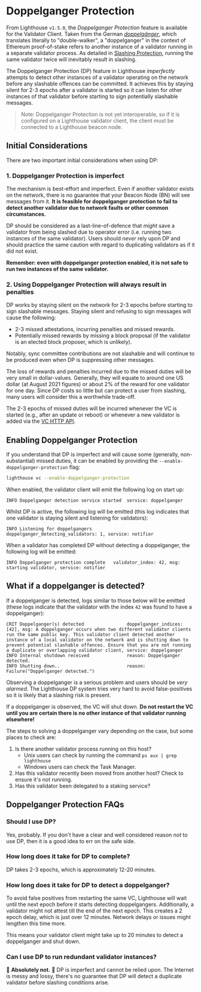 # Doppelganger Protection

[doppelgänger]: https://en.wikipedia.org/wiki/Doppelg%C3%A4nger
[Slashing Protection]: ./slashing-protection.md
[VC HTTP API]: ./api-vc.md

From Lighthouse `v1.5.0`, the *Doppelganger Protection* feature is available for the Validator
Client. Taken from the German *[doppelgänger]*, which translates literally to "double-walker", a
"doppelganger" in the context of Ethereum proof-of-stake refers to another instance of a validator running in a separate validator
process. As detailed in [Slashing Protection], running the same validator twice will inevitably
result in slashing.

The Doppelganger Protection (DP) feature in Lighthouse *imperfectly* attempts to detect other
instances of a validator operating on the network before any slashable offences can be committed. It
achieves this by staying silent for 2-3 epochs after a validator is started so it can listen for
other instances of that validator before starting to sign potentially slashable messages.

> Note: Doppelganger Protection is not yet interoperable, so if it is configured on a Lighthouse
> validator client, the client must be connected to a Lighthouse beacon node. 

## Initial Considerations

There are two important initial considerations when using DP:

### 1. Doppelganger Protection is imperfect

The mechanism is best-effort and imperfect. Even if another validator exists on the network, there
is no guarantee that your Beacon Node (BN) will see messages from it. **It is feasible for
doppelganger protection to fail to detect another validator due to network faults or other common
circumstances.**

DP should be considered as a last-line-of-defence that *might* save a validator from being slashed due
to operator error (i.e. running two instances of the same validator). Users should
*never* rely upon DP and should practice the same caution with regard to duplicating validators as
if it did not exist.

**Remember: even with doppelganger protection enabled, it is not safe to run two instances of the
same validator.**

### 2. Using Doppelganger Protection will always result in penalties

DP works by staying silent on the network for 2-3 epochs before starting to sign slashable messages.
Staying silent and refusing to sign messages will cause the following:

- 2-3 missed attestations, incurring penalties and missed rewards.
- Potentially missed rewards by missing a block proposal (if the validator is an elected block
    proposer, which is unlikely).

Notably, sync committee contributions are not slashable and will continue to be produced even when DP is suppressing other messages.

The loss of rewards and penalties incurred due to the missed duties will be very small in
dollar-values. Generally, they will equate to around one US dollar (at August 2021 figures) or about
2% of the reward for one validator for one day. Since DP costs so little but can protect a user from
slashing, many users will consider this a worthwhile trade-off.

The 2-3 epochs of missed duties will be incurred whenever the VC is started (e.g., after an update
or reboot) or whenever a new validator is added via the [VC HTTP API].

## Enabling Doppelganger Protection

If you understand that DP is imperfect and will cause some (generally, non-substantial) missed
duties, it can be enabled by providing the `--enable-doppelganger-protection` flag:

```bash
lighthouse vc --enable-doppelganger-protection
```

When enabled, the validator client will emit the following log on start up:

```
INFO Doppelganger detection service started  service: doppelganger
```

Whilst DP is active, the following log will be emitted (this log indicates that one validator is
staying silent and listening for validators):

```
INFO Listening for doppelgangers     doppelganger_detecting_validators: 1, service: notifier
```

When a validator has completed DP without detecting a doppelganger, the following log will be
emitted:

```
INFO Doppelganger protection complete   validator_index: 42, msg: starting validator, service: notifier
```

## What if a doppelganger is detected?

If a doppelganger is detected, logs similar to those below will be emitted (these logs indicate that
the validator with the index `42` was found to have a doppelganger):

```
CRIT Doppelganger(s) detected                doppelganger_indices: [42], msg: A doppelganger occurs when two different validator clients run the same public key. This validator client detected another instance of a local validator on the network and is shutting down to prevent potential slashable offences. Ensure that you are not running a duplicate or overlapping validator client, service: doppelganger
INFO Internal shutdown received              reason: Doppelganger detected.
INFO Shutting down..                         reason: Failure("Doppelganger detected.")
```

Observing a doppelganger is a serious problem and users should be *very alarmed*. The Lighthouse DP
system tries very hard to avoid false-positives so it is likely that a slashing risk is present.

If a doppelganger is observed, the VC will shut down. **Do not restart the VC until you are certain
there is no other instance of that validator running elsewhere!**

The steps to solving a doppelganger vary depending on the case, but some places to check are:

1. Is there another validator process running on this host?
    - Unix users can check by running the command `ps aux | grep lighthouse`
    - Windows users can check the Task Manager.
1. Has this validator recently been moved from another host? Check to ensure it's not running.
1. Has this validator been delegated to a staking service?

## Doppelganger Protection FAQs

### Should I use DP?

Yes, probably. If you don't have a clear and well considered reason *not* to use DP, then it is a
good idea to err on the safe side.

### How long does it take for DP to complete?

DP takes 2-3 epochs, which is approximately 12-20 minutes.

### How long does it take for DP to detect a doppelganger?

To avoid false positives from restarting the same VC, Lighthouse will wait until the next epoch
before it starts detecting doppelgangers. Additionally, a validator might not attest till the end
of the next epoch. This creates a 2 epoch delay, which is just over 12 minutes. Network delays or
issues might lengthen this time more.

This means your validator client might take up to 20 minutes to detect a doppelganger and shut down.

### Can I use DP to run redundant validator instances?

🙅 **Absolutely not.** 🙅 DP is imperfect and cannot be relied upon. The Internet is messy and lossy,
there's no guarantee that DP will detect a duplicate validator before slashing conditions arise.
